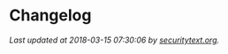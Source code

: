 # Changelog

_Last updated at 2018-03-15 07:30:06 by [securitytext.org](https://securitytext.org)._
